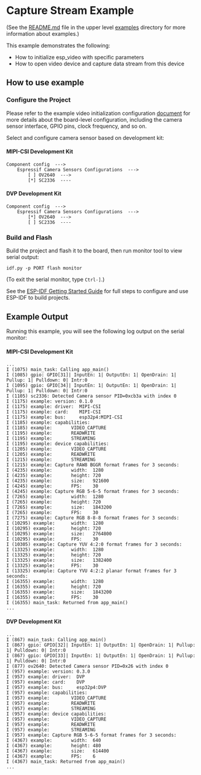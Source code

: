 # Capture Stream Example

(See the [README.md](../README.md) file in the upper level [examples](../) directory for more information about examples.)

This example demonstrates the following:

- How to initialize esp_video with specific parameters
- How to open video device and capture data stream from this device

## How to use example

### Configure the Project

Please refer to the example video initialization configuration [document](../common_components/example_video_common/README.md) for more details about the board-level configuration, including the camera sensor interface, GPIO pins, clock frequency, and so on.

Select and configure camera sensor based on development kit:

#### MIPI-CSI Development Kit

```
Component config  --->
    Espressif Camera Sensors Configurations  --->
        [ ] OV2640  --->
        [*] SC2336  ----
```

#### DVP Development Kit

```
Component config  --->
    Espressif Camera Sensors Configurations  --->
        [*] OV2640  --->
        [ ] SC2336  ----
```

### Build and Flash
Build the project and flash it to the board, then run monitor tool to view serial output:

```
idf.py -p PORT flash monitor
```

(To exit the serial monitor, type ``Ctrl-]``.)

See the [ESP-IDF Getting Started Guide](https://docs.espressif.com/projects/esp-idf/en/latest/esp32p4/get-started/index.html) for full steps to configure and use ESP-IDF to build projects.

## Example Output

Running this example, you will see the following log output on the serial monitor:

#### MIPI-CSI Development Kit

```
...
I (1075) main_task: Calling app_main()
I (1085) gpio: GPIO[31]| InputEn: 1| OutputEn: 1| OpenDrain: 1| Pullup: 1| Pulldown: 0| Intr:0 
I (1095) gpio: GPIO[34]| InputEn: 1| OutputEn: 1| OpenDrain: 1| Pullup: 1| Pulldown: 0| Intr:0 
I (1105) sc2336: Detected Camera sensor PID=0xcb3a with index 0
I (1175) example: version: 0.1.0
I (1175) example: driver:  MIPI-CSI
I (1175) example: card:    MIPI-CSI
I (1175) example: bus:     esp32p4:MIPI-CSI
I (1185) example: capabilities:
I (1185) example:       VIDEO_CAPTURE
I (1195) example:       READWRITE
I (1195) example:       STREAMING
I (1195) example: device capabilities:
I (1205) example:       VIDEO_CAPTURE
I (1205) example:       READWRITE
I (1215) example:       STREAMING
I (1215) example: Capture RAW8 BGGR format frames for 3 seconds:
I (4235) example:       width:  1280
I (4235) example:       height: 720
I (4235) example:       size:   921600
I (4245) example:       FPS:    30
I (4245) example: Capture RGB 5-6-5 format frames for 3 seconds:
I (7265) example:       width:  1280
I (7265) example:       height: 720
I (7265) example:       size:   1843200
I (7265) example:       FPS:    30
I (7275) example: Capture RGB 8-8-8 format frames for 3 seconds:
I (10295) example:      width:  1280
I (10295) example:      height: 720
I (10295) example:      size:   2764800
I (10295) example:      FPS:    30
I (10305) example: Capture YUV 4:2:0 format frames for 3 seconds:
I (13325) example:      width:  1280
I (13325) example:      height: 720
I (13325) example:      size:   1382400
I (13325) example:      FPS:    30
I (13325) example: Capture YVU 4:2:2 planar format frames for 3 seconds:
I (16355) example:      width:  1280
I (16355) example:      height: 720
I (16355) example:      size:   1843200
I (16355) example:      FPS:    30
I (16355) main_task: Returned from app_main()
...
```

#### DVP Development Kit

```
...
I (867) main_task: Calling app_main()
I (867) gpio: GPIO[32]| InputEn: 1| OutputEn: 1| OpenDrain: 1| Pullup: 1| Pulldown: 0| Intr:0 
I (867) gpio: GPIO[33]| InputEn: 1| OutputEn: 1| OpenDrain: 1| Pullup: 1| Pulldown: 0| Intr:0 
I (877) ov2640: Detected Camera sensor PID=0x26 with index 0
I (957) example: version: 0.3.0
I (957) example: driver:  DVP
I (957) example: card:    DVP
I (957) example: bus:     esp32p4:DVP
I (957) example: capabilities:
I (957) example:        VIDEO_CAPTURE
I (957) example:        READWRITE
I (957) example:        STREAMING
I (957) example: device capabilities:
I (957) example:        VIDEO_CAPTURE
I (957) example:        READWRITE
I (957) example:        STREAMING
I (957) example: Capture RGB 5-6-5 format frames for 3 seconds:
I (4367) example:       width:  640
I (4367) example:       height: 480
I (4367) example:       size:   614400
I (4367) example:       FPS:    6
I (4367) main_task: Returned from app_main()
...
```
